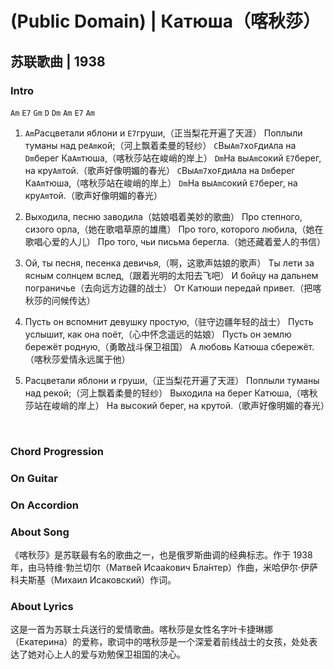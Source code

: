 # (Public Domain) | Катюша（喀秋莎）
## 苏联歌曲 | 1938


### Intro

`Am` `E7` `Gm` `D`
`Dm` `Am` `E7` `Am`

1. `Am`Расцветали яблони и `E7`груши,（正当梨花开遍了天涯）
Поплыли туманы над ре`Am`кой;（河上飘着柔曼的轻纱）
`C`Вы`Am7`хо`F`ди`A`ла на `Dm`берег Ка`Am`тюша,（喀秋莎站在峻峭的岸上）
`Dm`На вы`Am`сокий `E7`берег, на кру`Am`той.（歌声好像明媚的春光）
`C`Вы`Am7`хо`F`ди`A`ла на `Dm`берег Ка`Am`тюша,（喀秋莎站在峻峭的岸上）
`Dm`На вы`Am`сокий `E7`берег, на кру`Am`той.（歌声好像明媚的春光）

2. Выходила, песню заводила（姑娘唱着美妙的歌曲）
Про степного, сизого орла,（她在歌唱草原的雄鹰）
Про того, которого любила,（她在歌唱心爱的人儿）
Про того, чьи письма берегла.（她还藏着爱人的书信）

3. Ой, ты песня, песенка девичья,（啊，这歌声姑娘的歌声）
Ты лети за ясным солнцем вслед,（跟着光明的太阳去飞吧）
И бойцу на дальнем пограничье（去向远方边疆的战士）
От Катюши передай привет.（把喀秋莎的问候传达）

4. Пусть он вспомнит девушку простую,（驻守边疆年轻的战士）
Пусть услышит, как она поёт,（心中怀念遥远的姑娘）
Пусть он землю бережёт родную,（勇敢战斗保卫祖国）
А любовь Катюша сбережёт.
（喀秋莎爱情永远属于他）

5. Расцветали яблони и груши,（正当梨花开遍了天涯）
Поплыли туманы над рекой;（河上飘着柔曼的轻纱）
Выходила на берег Катюша,（喀秋莎站在峻峭的岸上）
На высокий берег, на крутой.（歌声好像明媚的春光）


&nbsp;&nbsp;

### Chord Progression

### On Guitar


### On Accordion


### About Song
《喀秋莎》是苏联最有名的歌曲之一，也是俄罗斯曲调的经典标志。作于 1938 年，由马特维·勃兰切尔（Матве́й Исаа́кович Бла́нтер）作曲，米哈伊尔·伊萨科夫斯基（Михаил Исаковский）作词。

### About Lyrics
这是一首为苏联士兵送行的爱情歌曲。喀秋莎是女性名字叶卡捷琳娜（Екатерина）的爱称，歌词中的喀秋莎是一个深爱着前线战士的女孩，处处表达了她对心上人的爱与劝勉保卫祖国的决心。

